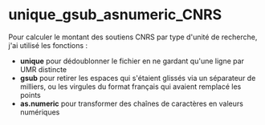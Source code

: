 # unique_gsub_asnumeric_CNRS

Pour calculer le montant des soutiens CNRS par type d'unité de recherche, j'ai utilisé les fonctions :
- **unique** pour dédoublonner le fichier en ne gardant qu'une ligne par UMR distincte
- **gsub** pour retirer les espaces qui s'étaient glissés via un séparateur de milliers, ou les virgules du format français qui avaient remplacé les points
- **as.numeric** pour transformer des chaînes de caractères en valeurs numériques
